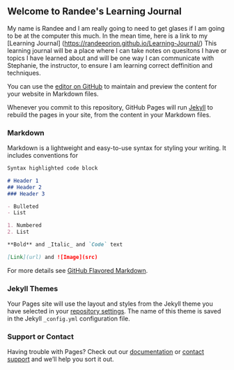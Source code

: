 ## Welcome to Randee's Learning Journal 

My name is Randee and I am really going to need to get glases if I am going to be at the computer this much. In the mean time, here is a link to my [Learning Journal] (https://randeeorion.github.io/Learning-Journal/)
This learning journal will be a place where I can take notes on quesitons I have or topics I have learned about and will be one way I can communicate with Stephanie, the instructor, to ensure I am learning correct deffinition and techniques.


You can use the [editor on GitHub](https://github.com/RandeeOrion/Learning-Journal/edit/master/README.md) to maintain and preview the content for your website in Markdown files.

Whenever you commit to this repository, GitHub Pages will run [Jekyll](https://jekyllrb.com/) to rebuild the pages in your site, from the content in your Markdown files.

### Markdown

Markdown is a lightweight and easy-to-use syntax for styling your writing. It includes conventions for

```markdown
Syntax highlighted code block

# Header 1
## Header 2
### Header 3

- Bulleted
- List

1. Numbered
2. List

**Bold** and _Italic_ and `Code` text

[Link](url) and ![Image](src)
```

For more details see [GitHub Flavored Markdown](https://guides.github.com/features/mastering-markdown/).

### Jekyll Themes

Your Pages site will use the layout and styles from the Jekyll theme you have selected in your [repository settings](https://github.com/RandeeOrion/Learning-Journal/settings). The name of this theme is saved in the Jekyll `_config.yml` configuration file.

### Support or Contact

Having trouble with Pages? Check out our [documentation](https://help.github.com/categories/github-pages-basics/) or [contact support](https://github.com/contact) and we’ll help you sort it out.
